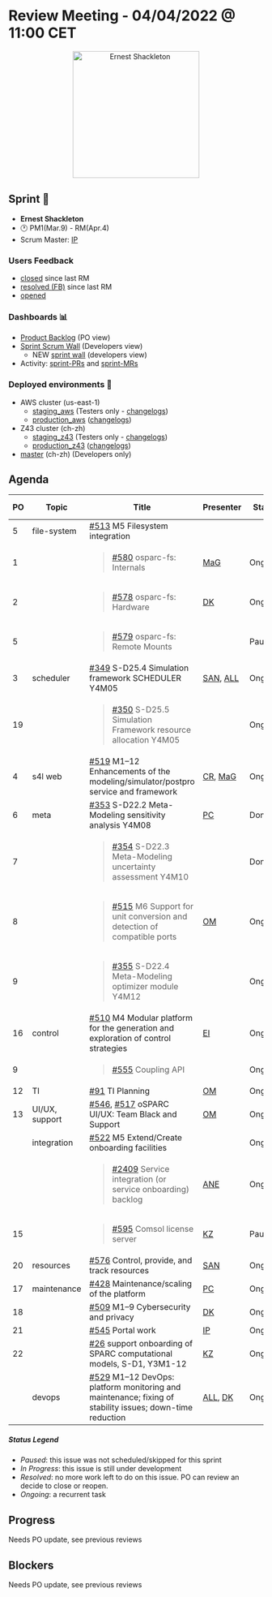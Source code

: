 # Review Meeting - 04/04/2022 @ 11:00 CET

<p align="center">
<img width="250" alt="Ernest Shackleton" src="https://i.inews.co.uk/content/uploads/2022/03/SEI_92405157-1-760x1056.jpg">
</p>

## Sprint 🏃

- **Ernest Shackleton**
- 🕐 PM1(Mar.9) - RM(Apr.4)
- Scrum Master: [IP]

### Users Feedback

- [closed](https://github.com/ITISFoundation/osparc-issues/issues?q=is%3Aissue+sort%3Areactions+state%3Aclosed+updated%3A%3E%3D2022-03-09) since last RM
- [resolved (FB)](https://z43.manuscript.com/f/filters/?ixProject=45&ixStatus=0&maxrecords=50&resolvedInLast=3&sColumns=Category-Favorite-Case-TitleComment-Area-Priority-Status-DateResolved-DateOpened-OpenedBy&sSorts=LastUpdated.descending-Priority&sView=grid-flat) since last RM
- [opened](https://github.com/ITISFoundation/osparc-issues/issues?q=is%3Aissue+is%3Aopen+sort%3Areactions)

### Dashboards 📊

- [Product Backlog](https://github.com/orgs/ITISFoundation/projects/3) (PO view)
- [Sprint Scrum Wall](https://app.zenhub.com/workspaces/osparc---scrum-wall-5c9260f3d76ef51f6b0fe78d/board?repos=118596920,174557929,151701223,135289610,118910047,181836792,167586968) (Developers view)
  - NEW [sprint wall](https://github.com/orgs/ITISFoundation/projects/9) (developers view)
- Activity: [sprint-PRs] and [sprint-MRs]

### Deployed environments 🚀

- AWS cluster (us-east-1)
  - [staging_aws](https://staging.osparc.io) (Testers only - [changelogs])
  - [production_aws](https://osparc.io) ([changelogs])
- Z43 cluster (ch-zh)
  - [staging_z43](http://osparc-staging.speag.com) (Testers only - [changelogs])
  - [production_z43](http://osparc.speag.com) ([changelogs])
- [master](https://osparc-master.speag.com) (ch-zh) (Developers only)

## Agenda

| PO        | Topic       | Title                                                                                                      | Presenter  | Status    | Duration | Start-Time |
|-----------|-------------|------------------------------------------------------------------------------------------------------------|------------|-----------|----------|------------|
| 5         | file-system | [#513] M5 Filesystem integration                                                                           |            |           |          | 10:05      |
| 1         |             | <blockquote>[#580] osparc-fs: Internals</blockquote>                                                       | [MaG]      | Ongoing   | 3'       |            |
| 2         |             | <blockquote> [#578] osparc-fs: Hardware</blockquote>                                                       | [DK]       | Ongoing   | 3'       |            |
| 5         |             | <blockquote> [#579] osparc-fs: Remote Mounts</blockquote>                                                  |            | Paused    |          |            |
| 3         | scheduler   | [#349] S-D25.4 Simulation framework SCHEDULER Y4M05                                                        |[SAN], [ALL]| Ongoing   | 10'      | 10:11      |
| 19        |             | <blockquote>[#350] S-D25.5 Simulation Framework resource allocation Y4M05 </blockquote>                    |            | Ongoing   |          |            |
| 4         | s4l web     | [#519] M1–12 Enhancements of the modeling/simulator/postpro service and framework                          |[CR], [MaG] | Ongoing   | 14'      | 10:21      |
| 6         | meta        | [#353] S-D22.2 Meta-Modeling sensitivity analysis Y4M08                                                    | [PC]       | Done      | 8'       | 10:35      |
| 7         |             | <blockquote>[#354] S-D22.3 Meta-Modeling uncertainty assessment Y4M10</blockquote>                         |            | Done      |          |            |
| 8         |             | <blockquote>[#515] M6 Support for unit conversion and detection of compatible ports                        | [OM]       | Ongoing   | 4'       | 10:43      |
| 9         |             | <blockquote>[#355] S-D22.4 Meta-Modeling optimizer module Y4M12                                            |            | Ongoing   |          |            |
| 16        | control     | [#510] M4 Modular platform for the generation and exploration of control strategies                        | [EI]       | Ongoing   | 8'       | 10:47      |
| 9         |             | <blockquote>[#555] Coupling API</blockquote>                                                               |            | Ongoing   |          |            |
| 12        | TI          | [#91] TI Planning                                                                                          | [OM]       | Ongoing   | 3'       | 10:55      |
| 13        | UI/UX, support | [#546], [#517] oSPARC UI/UX: Team Black and Support                                                     | [OM]       | Ongoing   | 8'       | 10:58      |
|           | integration | [#522] M5 Extend/Create onboarding facilities                                                              |            | Ongoing   |          |            |
|           |             | <blockquote>[#2409] Service integration (or service onboarding) backlog</blockquote>                       | [ANE]      | Ongoing   | 1'       | 11:06      |
| 15        |             | <blockquote>[#595] Comsol license server</blockquote>                                                      | [KZ]       | Paused    | 1'       | 11:07      |
| 20        |  resources  | [#576] Control, provide, and track resources                                                               | [SAN]      | Ongoing   | 1'       | 11:08      |
| 17        | maintenance | [#428] Maintenance/scaling of the platform                                                                 | [PC]       | Ongoing   | 5'       | 11:09      |
| 18        |             | [#509] M1–9 Cybersecurity and privacy                                                                      | [DK]       | Ongoing   | 2'       | 11:14      |
| 21        |             | [#545] Portal work                                                                                         | [IP]       | Ongoing   | 1'       | 11:16      |
| 22        |             | [#26] support onboarding of SPARC computational models, S-D1, Y3M1-12                                      | [KZ]       | Ongoing   | 1'       | 11:17      |
|           | devops      | [#529] M1–12 DevOps: platform monitoring and maintenance; fixing of stability issues; down-time reduction  | [ALL], [DK]| Ongoing   | 5'       | 11:18      |

##### Status Legend

- _Paused_: this issue was not scheduled/skipped for this sprint
- _In Progress_: this issue is still under development
- _Resolved_: no more work left to do on this issue. PO can review an decide to close or reopen.
- _Ongoing_: a recurrent task

[online]: http://status.osparc.io/
[operational]: https://git.speag.com/oSparc/e2e-testing/-/pipelines
[performant]: https://git.speag.com/oSparc/e2e-portal-testing/-/pipelines

## Progress

Needs PO update, see previous reviews

## Blockers

Needs PO update, see previous reviews

<!--References PLEASE KEEP ALPHABETICAL ORDER!!! -->

[all]: https://github.com/Surfict
[ane]: https://github.com/GitHK
[bl]: https://github.com/dyollb
[dk]: https://github.com/mrnicegyu11
[cr]: https://github.com/colinRawlings
[ip]: https://github.com/ignapas
[kz]: https://github.com/KZzizzle
[mag]: https://github.com/mguidon
[om]: https://github.com/odeimaiz
[pc]: https://github.com/pcrespov
[san]: https://github.com/sanderegg
[syr]: https://zmt.swiss/about/about-zmt/all-staff/reboux-sylvain/
[tn]: https://itis.swiss/who-we-are/staff-members/all-staff/newton-taylor/
[ei]: https://github.com/elisabettai
[j-d4]: https://github.com/ITISFoundation/osparc-issues/issues/62
[j-d7.a]: https://github.com/ITISFoundation/osparc-issues/issues/21
[j-d35]: https://github.com/ITISFoundation/osparc-issues/issues/31
[j-d33]: https://github.com/ITISFoundation/osparc-issues/issues/33
[j-d20]: https://github.com/ITISFoundation/osparc-issues/issues/48
[j-d21]: https://github.com/ITISFoundation/osparc-simcore/issues/1065
[j-d28.a]: https://github.com/ITISFoundation/osparc-simcore/issues/1066
[j-d29]: https://github.com/ITISFoundation/osparc-issues/issues/37
[s-d2]: https://github.com/ITISFoundation/osparc-simcore/issues/1069
[s-d18]: https://github.com/ITISFoundation/osparc-issues/issues/9
[s-d7]: https://github.com/ITISFoundation/osparc-issues/issues/21
[s-d10]: https://github.com/ITISFoundation/osparc-issues/issues/18
[s-d22]: https://github.com/ITISFoundation/osparc-issues/issues/5
[s-d12]: https://github.com/ITISFoundation/osparc-issues/issues/16
[s-d15]: https://github.com/ITISFoundation/osparc-issues/issues/12
[s-d12]: https://github.com/ITISFoundation/osparc-issues/issues/16
[s-d6]: https://github.com/ITISFoundation/osparc-issues/issues/22
[s-d5]: https://github.com/ITISFoundation/osparc-issues/issues/23
[s-d21]: https://github.com/ITISFoundation/osparc-issues/issues/6
[s-d4]: https://github.com/ITISFoundation/osparc-issues/issues/24
[s-d1]: https://github.com/ITISFoundation/osparc-issues/issues/26
[s-d26]: https://github.com/ITISFoundation/osparc-issues/issues/332
[s-d27.2]: https://github.com/ITISFoundation/osparc-issues/issues/357
[n-d1]: https://github.com/ITISFoundation/osparc-issues/issues/68
[n-d2]: https://github.com/ITISFoundation/osparc-issues/issues/91
[tb-backlog]: https://github.com/ITISFoundation/osparc-issues/projects/4
[z43-backlog]: https://z43.fogbugz.com/f/filters/1112/osparc-cases
[sprint-prs]: https://github.com/pulls?page=1&q=is%3Apr+archived%3Afalse+user%3AITISFoundation+closed%3A%3E2021-11-15
[sprint-mrs]: https://git.speag.com/groups/oSparc/-/merge_requests?scope=all&utf8=%E2%9C%93&state=all
[changelogs]: https://github.com/ITISFoundation/osparc-simcore/releases

[#26]: https://github.com/ITISFoundation/osparc-issues/issues/26
[#91]: https://github.com/ITISFoundation/osparc-issues/issues/91
[#349]: https://github.com/ITISFoundation/osparc-issues/issues/349
[#350]: https://github.com/ITISFoundation/osparc-issues/issues/350
[#355]: https://github.com/ITISFoundation/osparc-issues/issues/355
[#353]: https://github.com/ITISFoundation/osparc-issues/issues/353
[#354]: https://github.com/ITISFoundation/osparc-issues/issues/354
[#428]: https://github.com/ITISFoundation/osparc-issues/issues/428
[#509]: https://github.com/ITISFoundation/osparc-issues/issues/509
[#510]: https://github.com/ITISFoundation/osparc-issues/issues/510
[#513]: https://github.com/ITISFoundation/osparc-issues/issues/513
[#515]: https://github.com/ITISFoundation/osparc-issues/issues/515
[#517]: https://github.com/ITISFoundation/osparc-issues/issues/517
[#519]: https://github.com/ITISFoundation/osparc-issues/issues/519
[#522]: https://github.com/ITISFoundation/osparc-issues/issues/522
[#529]: https://github.com/ITISFoundation/osparc-issues/issues/529
[#545]: https://github.com/ITISFoundation/osparc-issues/issues/545
[#546]: https://github.com/ITISFoundation/osparc-issues/issues/546
[#555]: https://github.com/ITISFoundation/osparc-issues/issues/555
[#557]: https://github.com/ITISFoundation/osparc-issues/issues/557
[#576]: https://github.com/ITISFoundation/osparc-issues/issues/576
[#577]: https://github.com/ITISFoundation/osparc-issues/issues/577
[#578]: https://github.com/ITISFoundation/osparc-issues/issues/578
[#579]: https://github.com/ITISFoundation/osparc-issues/issues/579
[#580]: https://github.com/ITISFoundation/osparc-issues/issues/580
[#595]: https://github.com/ITISFoundation/osparc-issues/issues/595

[#2409]: https://github.com/ITISFoundation/osparc-simcore/issues/2409

